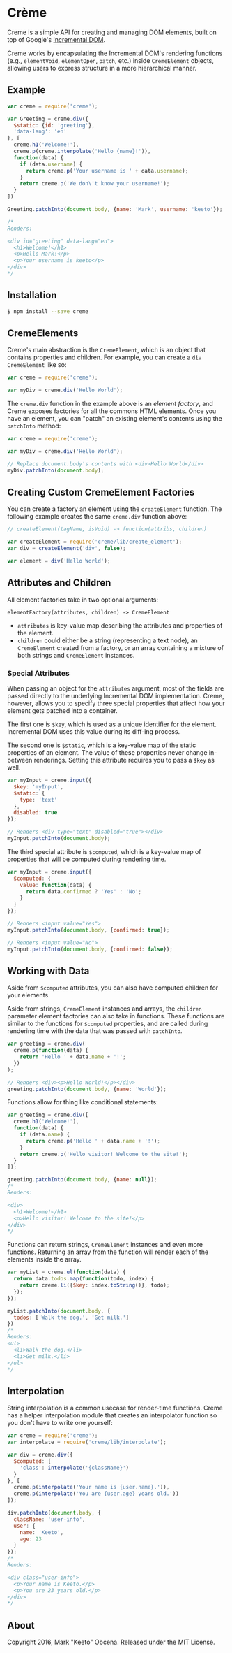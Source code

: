 Crème
=====

Creme is a simple API for creating and managing DOM elements, built on top of Google's [Incremental DOM](https://github.com/google/incremental-dom).

Creme works by encapsulating the Incremental DOM's rendering functions (e.g., `elementVoid`, `elementOpen`, `patch`, etc.) inside `CremeElement` objects, allowing users to express structure in a more hierarchical manner.

## Example

```js
var creme = require('creme');

var Greeting = creme.div({
  $static: {id: 'greeting'},
  'data-lang': 'en'
}, [
  creme.h1('Welcome!'),
  creme.p(creme.interpolate('Hello {name}!')),
  function(data) {
    if (data.username) {
      return creme.p('Your username is ' + data.username);
    }
    return creme.p('We don\'t know your username!');
  }
])

Greeting.patchInto(document.body, {name: 'Mark', username: 'keeto'});

/*
Renders:

<div id="greeting" data-lang="en">
  <h1>Welcome!</h1>
  <p>Hello Mark!</p>
  <p>Your username is keeto</p>
</div>
*/
```

## Installation

```sh
$ npm install --save creme
```

## CremeElements

Creme's main abstraction is the `CremeElement`, which is an object that contains properties and children. For example, you can create a `div` `CremeElement` like so:

```js
var creme = require('creme');

var myDiv = creme.div('Hello World');
```

The `creme.div` function in the example above is an *element factory*, and Creme exposes factories for all the commons HTML elements.  Once you have an element, you can "patch" an existing element's contents using the `patchInto` method:

```js
var creme = require('creme');

var myDiv = creme.div('Hello World');

// Replace document.body's contents with <div>Hello World</div>
myDiv.patchInto(document.body);
```

## Creating Custom CremeElement Factories

You can create a factory an element using the `createElement` function. The following example creates the same `creme.div` function above:

```js
// createElement(tagName, isVoid) -> function(attribs, children)

var createElement = require('creme/lib/create_element');
var div = createElement('div', false);

var element = div('Hello World');
```

## Attributes and Children

All element factories take in two optional arguments:

```
elementFactory(attributes, children) -> CremeElement
```

- `attributes` is key-value map describing the attributes and properties of the element.
- `children` could either be a string (representing a text node), an `CremeElement` created from a factory, or an array containing a mixture of both strings and `CremeElement` instances.

### Special Attributes

When passing an object for the `attributes` argument, most of the fields are passed directly to the underlying Incremental DOM implementation. Creme, however, allows you to specify three special properties that affect how your element gets patched into a container.

The first one is `$key`, which is used as a unique identifier for the element. Incremental DOM uses this value during its diff-ing process.

The second one is `$static`, which is a key-value map of the static properties of an element. The value of these properties never change in-between renderings. Setting this attribute requires you to pass a `$key` as well.

```js
var myInput = creme.input({
  $key: 'myInput',
  $static: {
    type: 'text'
  },
  disabled: true
});

// Renders <div type="text" disabled="true"></div>
myInput.patchInto(document.body);
```

The third special attribute is `$computed`, which is a key-value map of properties that will be computed during rendering time.

```js
var myInput = creme.input({
  $computed: {
    value: function(data) {
      return data.confirmed ? 'Yes' : 'No';
    }
  }
});

// Renders <input value="Yes">
myInput.patchInto(document.body, {confirmed: true});

// Renders <input value="No">
myInput.patchInto(document.body, {confirmed: false});
```


## Working with Data

Aside from `$computed` attributes, you can also have computed children for your elements.

Aside from strings, `CremeElement` instances and arrays, the `children` parameter element factories can also take in functions. These functions are similar to the functions for `$computed` properties, and are called during rendering time with the data that was passed with `patchInto`.

```js
var greeting = creme.div(
  creme.p(function(data) {
    return 'Hello ' + data.name + '!';
  })
);

// Renders <div><p>Hello World!</p></div>
greeting.patchInto(document.body, {name: 'World'});
```

Functions allow for thing like conditional statements:

```js
var greeting = creme.div([
  creme.h1('Welcome!'),
  function(data) {
    if (data.name) {
      return creme.p('Hello ' + data.name + '!');
    }
    return creme.p('Hello visitor! Welcome to the site!');
  }
]);

greeting.patchInto(document.body, {name: null});
/*
Renders:

<div>
  <h1>Welcome!</h1>
  <p>Hello visitor! Welcome to the site!</p>
</div>
*/
```

Functions can return strings, `CremeElement` instances and even more functions. Returning an array from the function will render each of the elements inside the array.

```js
var myList = creme.ul(function(data) {
  return data.todos.map(function(todo, index) {
    return creme.li({$key: index.toString()}, todo);
  });
});

myList.patchInto(document.body, {
  todos: ['Walk the dog.', 'Get milk.']
})
/*
Renders:
<ul>
  <li>Walk the dog.</li>
  <li>Get milk.</li>
</ul>
*/

```

## Interpolation

String interpolation is a common usecase for render-time functions. Creme has a helper interpolation module that creates an interpolator function so you don't have to write one yourself:

```js
var creme = require('creme');
var interpolate = require('creme/lib/interpolate');

var div = creme.div({
  $computed: {
    'class': interpolate('{className}')
  }
}, [
  creme.p(interpolate('Your name is {user.name}.')),
  creme.p(interpolate('You are {user.age} years old.'))
]);

div.patchInto(document.body, {
  className: 'user-info',
  user: {
    name: 'Keeto',
    age: 23
  }
});
/*
Renders:

<div class="user-info">
  <p>Your name is Keeto.</p>
  <p>You are 23 years old.</p>
</div>
*/
```

## About

Copyright 2016, Mark "Keeto" Obcena. Released under the MIT License.
